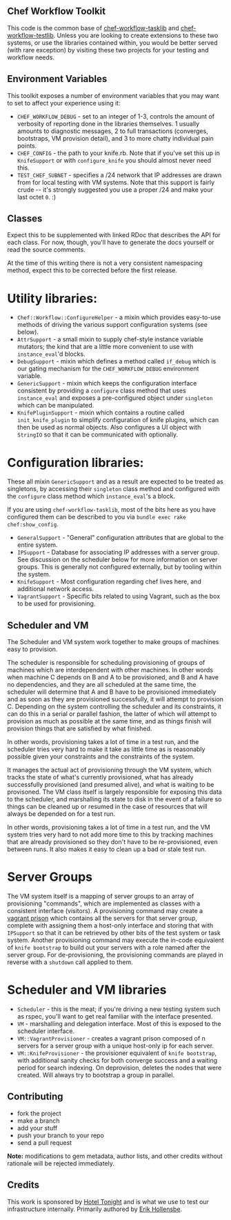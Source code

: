 Chef Workflow Toolkit
---------------------

This code is the common base of
[chef-workflow-tasklib](https://github.com/hoteltonight/chef-workflow-tasklib)
and
[chef-workflow-testlib](https://github.com/hoteltonight/chef-workflow-testlib).
Unless you are looking to create extensions to these two systems, or use the
libraries contained within, you would be better served (with rare exception) by
visiting these two projects for your testing and workflow needs.

Environment Variables
---------------------

This toolkit exposes a number of environment variables that you may want to set
to affect your experience using it:

* `CHEF_WORKFLOW_DEBUG` - set to an integer of 1-3, controls the amount of
  verbosity of reporting done in the libraries themselves. 1 usually amounts to
  diagnostic messages, 2 to full transactions (converges, bootstraps, VM
  provision detail), and 3 to more chatty individual pain points.
* `CHEF_CONFIG` - the path to your knife.rb. Note that if you've set this up in
  `KnifeSupport` or with `configure_knife` you should almost never need this.
* `TEST_CHEF_SUBNET` - specifies a /24 network that IP addresses are drawn from
  for local testing with VM systems. Note that this support is fairly crude --
  it's strongly suggested you use a proper /24 and make your last octet `0`.
  :)

Classes
-------

Expect this to be supplemented with linked RDoc that describes the API for each
class. For now, though, you'll have to generate the docs yourself or read the
source comments.

At the time of this writing there is not a very consistent namespacing method,
expect this to be corrected before the first release.

Utility libraries:
==================

* `Chef::Workflow::ConfigureHelper` - a mixin which provides easy-to-use methods
  of driving the various support configuration systems (see below).
* `AttrSupport` - a small mixin to supply chef-style instance variable mutators;
  the kind that are a little more convenient to use with `instance_eval`'d
  blocks.
* `DebugSupport` - mixin which defines a method called `if_debug` which is our
  gating mechanism for the `CHEF_WORKFLOW_DEBUG` environment variable.
* `GenericSupport` - mixin which keeps the configuration interface consistent by
  providing a `configure` class method that uses `instance_eval` and exposes a
  pre-configured object under `singleton` which can be manipulated.
* `KnifePluginSupport` - mixin which contains a routine called
  `init_knife_plugin` to simplify configuration of knife plugins, which can
  then be used as normal objects. Also configures a UI object with `StringIO`
  so that it can be communicated with optionally.

Configuration libraries:
========================

These all mixin `GenericSupport` and as a result are expected to be treated as
singletons, by accessing their `singleton` class method and configured with the
`configure` class method which `instance_eval`'s a block.

If you are using `chef-workflow-tasklib`, most of the bits here as you have
configured them can be described to you via `bundle exec rake chef:show_config`.

* `GeneralSupport` - "General" configuration attributes that are global to the
  entire system.
* `IPSupport` - Database for associating IP addresses with a server group. See
  discussion on the scheduler below for more information on server groups. This
  is generally not configured externally, but by tooling within the system.
* `KnifeSupport` - Most configuration regarding chef lives here, and additional
  network access.
* `VagrantSupport` - Specific bits related to using Vagrant, such as the box to
  be used for provisioning. 

Scheduler and VM
----------------

The Scheduler and VM system work together to make groups of machines easy to
provision. 

The scheduler is responsible for scheduling provisioning of groups of machines
which are interdependent with other machines. In other words when machine C
depends on B and A to be provisioned, and B and A have no dependencies, and
they are all scheduled at the same time, the scheduler will determine that A
and B have to be provisioned immediately and as soon as they are provisioned
successfully, it will attempt to provision C. Depending on the system
controlling the scheduler and its constraints, it can do this in a serial or
parallel fashion, the latter of which will attempt to provision as much as
possible at the same time, and as things finish will provision things that are
satisfied by what finished.

In other words, provisioning takes a lot of time in a test run, and the
scheduler tries very hard to make it take as little time as is reasonably
possible given your constraints and the constraints of the system.

It manages the actual act of provisioning through the VM system, which tracks
the state of what's currently provisioned, what has already successfully
provisioned (and presumed alive), and what is waiting to be provisoned. The VM
class itself is largely responsible for exposing this data to the scheduler,
and marshalling its state to disk in the event of a failure so things can be
cleaned up or resumed in the case of resources that will always be depended on
for a test run.

In other words, provisioning takes a lot of time in a test run, and the VM
system tries very hard to not add more time to this by tracking machines that
are already provisioned so they don't have to be re-provisioned, even between
runs. It also makes it easy to clean up a bad or stale test run.

Server Groups
=============

The VM system itself is a mapping of server groups to an array of provisioning
"commands", which are implemented as classes with a consistent interface
(visitors). A provisioning command may create a [vagrant
prison](https://github.com/hoteltonight/vagrant-prison) which contains all the
servers for that server group, complete with assigning them a host-only
interface and storing that with `IPSupport` so that it can be retrieved by
other bits of the test system or task system. Another provisioning command may
execute the in-code equivalent of `knife bootstrap` to build out your servers
with a role named after the server group. For de-provisioning, the provisioning
commands are played in reverse with a `shutdown` call applied to them.

Scheduler and VM libraries
==========================

* `Scheduler` - this is the meat; if you're driving a new testing system such
  as rspec, you'll want to get real familiar with the interface presented.
* `VM` - marshalling and delegation interface. Most of this is exposed to the
  scheduler interface.
* `VM::VagrantProvisioner` - creates a vagrant prison composed of n servers for
  a server group with a unique host-only ip for each server.
* `VM::KnifeProvisioner` - the provisioner equivalent of `knife bootstrap`, with
  additional sanity checks for both converge success and a waiting period for
  search indexing. On deprovision, deletes the nodes that were created. Will
  always try to bootstrap a group in parallel.

Contributing
------------

* fork the project
* make a branch
* add your stuff
* push your branch to your repo
* send a pull request

**Note:** modifications to gem metadata, author lists, and other credits
without rationale will be rejected immediately.

Credits
-------

This work is sponsored by [Hotel Tonight](http://hoteltonight.com) and is what
we use to test our infrastructure internally. Primarily authored by [Erik
Hollensbe](https://github.com/erikh).
